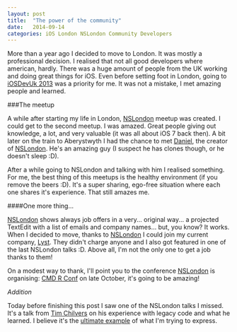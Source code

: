 ```yaml
---
layout: post
title:  "The power of the community"
date:   2014-09-14
categories: iOS London NSLondon Community Developers
---
```


More than a year ago I decided to move to London. It was mostly a professional decision.
I realised that not all good developers where american, hardly. There was a huge amount of people from the UK working and doing great things for iOS.
Even before setting foot in London, going to <a href="http://www.iosdevuk.com/">iOSDevUk 2013</a> was a priority for me. It was not a mistake, I met amazing people and learned.

###The meetup

A while after starting my life in London, <a href="http://nslondon.com/">NSLondon</a> meetup was created. I could get to the second meetup. I was amazed. Great people giving out knowledge, a lot, and very valuable (it was all about iOS 7 back then).
A bit later on the train to Aberystwyth I had the chance to met <a href="https://twitter.com/Daniel1of1">Daniel</a>, the creator of <a href="http://nslondon.com/">NSLondon</a>. He's an amazing guy (I suspect he has clones though, or he doesn't sleep :D).

After a while going to NSLondon and talking with him I realised something. For me, the best thing of  this meetups is the healthy environment (if you remove the beers :D). It's a super sharing, ego-free situation where each one shares it's experience. That still amazes me.

####One more thing...

<a href="http://nslondon.com/">NSLondon</a> shows always job offers in a very... original way... a projected TextEdit with a list of emails and company names... but, you know? It works. When I decided to move, thanks to <a href="http://nslondon.com/">NSLondon</a> I could join my current company, <a href="http://lyst.com">Lyst</a>. They didn't charge anyone and I also got featured in one of the last NSLondon talks :D. Above all, I'm not the only one to get a job thanks to them!

On a modest way to thank, I'll point you to the conference <a href="http://nslondon.com/">NSLondon</a> is organising: <a href="http://cmdrconf.com/">CMD R Conf</a> on late October, it's going to be amazing!

*Addition*

Today before finishing this post I saw one of the NSLondon talks I missed. It's a talk from <a href="https://twitter.com/Chilvman">Tim Chilvers</a> on his experience with legacy code and what he learned. I believe it's the <a href="http://vimeo.com/98274951">ultimate example</a> of what I'm trying to express.
